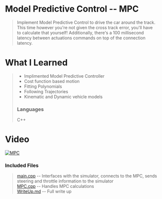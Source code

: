 # Model Predictive Control -- MPC
> Implement Model Predictive Control to drive the car around the track.
This time however you're not given the cross track error, you'll have to
calculate that yourself! Additionally, there's a 100 millisecond latency
between actuations commands on top of the connection latency.

# What I Learned
> - Implimented Model Predictive Controller
> - Cost function based motion
> - Fitting Polynomials
> - Following Trajectories
> - Kinematic and Dynamic vehicle models
> ### Languages
> C++

# Video
[![MPC](http://img.youtube.com/vi/Fps7wlI__2E/0.jpg)](https://youtu.be/Fps7wlI__2E "Model Predictive Control")

### Included Files
> [main.cpp](src/main.cpp) -- Interfaces with the simulator, connects to the MPC, sends steering and throttle information to the simulator  
> [MPC.cpp](src/MPC.cpp) -- Handles MPC calculations  
> [WriteUp.md](WriteUp.md) -- Full write up  
